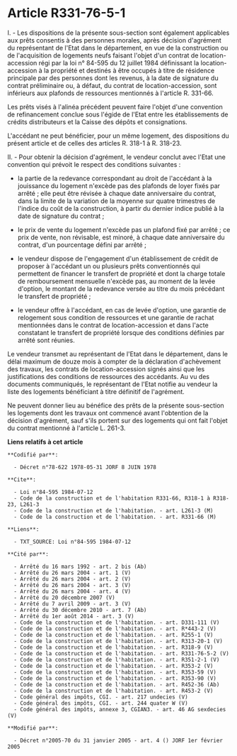 # Article R331-76-5-1

I. - Les dispositions de la présente sous-section sont également applicables aux prêts consentis à des personnes morales,
après décision d'agrément du représentant de l'Etat dans le département, en vue de la construction ou de l'acquisition de
logements neufs faisant l'objet d'un contrat de location-accession régi par la loi n° 84-595 du 12 juillet 1984 définissant
la location-accession à la propriété et destinés à être occupés à titre de résidence principale par des personnes dont les
revenus, à la date de signature du contrat préliminaire ou, à défaut, du contrat de location-accession, sont inférieurs aux
plafonds de ressources mentionnés à l'article R. 331-66.

Les prêts visés à l'alinéa précédent peuvent faire l'objet d'une convention de refinancement conclue sous l'égide de l'Etat
entre les établissements de crédits distributeurs et la Caisse des dépôts et consignations.

L'accédant ne peut bénéficier, pour un même logement, des dispositions du présent article et de celles des articles R. 318-1
à R. 318-23.

II. - Pour obtenir la décision d'agrément, le vendeur conclut avec l'Etat une convention qui prévoit le respect des
conditions suivantes :

- la partie de la redevance correspondant au droit de l'accédant à la jouissance du logement n'excède pas des plafonds de
loyer fixés par arrêté ; elle peut être révisée à chaque date anniversaire du contrat, dans la limite de la variation de la
moyenne sur quatre trimestres de l'indice du coût de la construction, à partir du dernier indice publié à la date de
signature du contrat ;

- le prix de vente du logement n'excède pas un plafond fixé par arrêté ; ce prix de vente, non révisable, est minoré, à
chaque date anniversaire du contrat, d'un pourcentage défini par arrêté ;

- le vendeur dispose de l'engagement d'un établissement de crédit de proposer à l'accédant un ou plusieurs prêts
conventionnés qui permettent de financer le transfert de propriété et dont la charge totale de remboursement mensuelle
n'excède pas, au moment de la levée d'option, le montant de la redevance versée au titre du mois précédant le transfert de
propriété ;

- le vendeur offre à l'accédant, en cas de levée d'option, une garantie de relogement sous condition de ressources et une
garantie de rachat mentionnées dans le contrat de location-accession et dans l'acte constatant le transfert de propriété
lorsque des conditions définies par arrêté sont réunies.

Le vendeur transmet au représentant de l'Etat dans le département, dans le délai maximum de douze mois à compter de la
déclaration d'achèvement des travaux, les contrats de location-accession signés ainsi que les justifications des conditions
de ressources des accédants. Au vu des documents communiqués, le représentant de l'Etat notifie au vendeur la liste des
logements bénéficiant à titre définitif de l'agrément.

Ne peuvent donner lieu au bénéfice des prêts de la présente sous-section les logements dont les travaux ont commencé avant
l'obtention de la décision d'agrément, sauf s'ils portent sur des logements qui ont fait l'objet du contrat mentionné à
l'article L. 261-3.

**Liens relatifs à cet article**

	**Codifié par**:

	  - Décret n°78-622 1978-05-31 JORF 8 JUIN 1978

	**Cite**:

	  - Loi n°84-595 1984-07-12
	  - Code de la construction et de l'habitation R331-66, R318-1 à R318-23, L261-3
	  - Code de la construction et de l'habitation. - art. L261-3 (M)
	  - Code de la construction et de l'habitation. - art. R331-66 (M)

	**Liens**:

	  - TXT_SOURCE: Loi n°84-595 1984-07-12

	**Cité par**:

	  - Arrêté du 16 mars 1992 - art. 2 bis (Ab)
	  - Arrêté du 26 mars 2004 - art. 1 (V)
	  - Arrêté du 26 mars 2004 - art. 2 (V)
	  - Arrêté du 26 mars 2004 - art. 3 (V)
	  - Arrêté du 26 mars 2004 - art. 4 (V)
	  - Arrêté du 20 décembre 2007 (V)
	  - Arrêté du 7 avril 2009 - art. 3 (V)
	  - Arrêté du 30 décembre 2010 - art. 7 (Ab)
	  - Arrêté du 1er août 2014 - art. 3 (V)
	  - Code de la construction et de l'habitation. - art. D331-111 (V)
	  - Code de la construction et de l'habitation. - art. R*443-2 (V)
	  - Code de la construction et de l'habitation. - art. R255-1 (V)
	  - Code de la construction et de l'habitation. - art. R313-20-1 (V)
	  - Code de la construction et de l'habitation. - art. R318-9 (V)
	  - Code de la construction et de l'habitation. - art. R331-76-5-2 (V)
	  - Code de la construction et de l'habitation. - art. R351-2-1 (V)
	  - Code de la construction et de l'habitation. - art. R353-2 (V)
	  - Code de la construction et de l'habitation. - art. R353-59 (V)
	  - Code de la construction et de l'habitation. - art. R353-90 (V)
	  - Code de la construction et de l'habitation. - art. R452-36 (Ab)
	  - Code de la construction et de l'habitation. - art. R453-2 (V)
	  - Code général des impôts, CGI. - art. 217 undecies (V)
	  - Code général des impôts, CGI. - art. 244 quater W (V)
	  - Code général des impôts, annexe 3, CGIAN3. - art. 46 AG sexdecies (V)

	**Modifié par**:

	  - Décret n°2005-70 du 31 janvier 2005 - art. 4 () JORF 1er février 2005
